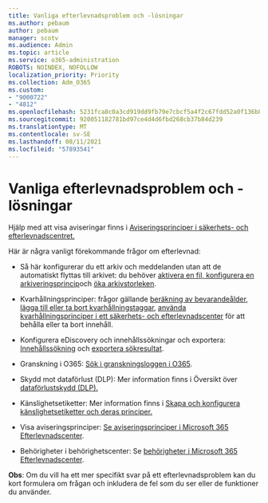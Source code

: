 ```yaml
---
title: Vanliga efterlevnadsproblem och -lösningar
ms.author: pebaum
author: pebaum
manager: scotv
ms.audience: Admin
ms.topic: article
ms.service: o365-administration
ROBOTS: NOINDEX, NOFOLLOW
localization_priority: Priority
ms.collection: Adm_O365
ms.custom:
- "9000722"
- "4812"
ms.openlocfilehash: 5231fca8c0a3cd919dd9fb79e7cbcf5a4f2c67fdd52a0f136b87e9331a3d6c44
ms.sourcegitcommit: 920051182781bd97ce4d4d6fbd268cb37b84d239
ms.translationtype: MT
ms.contentlocale: sv-SE
ms.lasthandoff: 08/11/2021
ms.locfileid: "57893541"
---
```

# <a name="compliance-common-issues-and-resolutions"></a>Vanliga efterlevnadsproblem och -lösningar

Hjälp med att visa aviseringar finns i [Aviseringsprinciper i säkerhets- och efterlevnadscentret.](https://docs.microsoft.com/microsoft-365/compliance/alert-policies)

Här är några vanligt förekommande frågor om efterlevnad:

- Så här konfigurerar du ett arkiv och meddelanden utan att de automatiskt flyttas till arkivet: du behöver [aktivera en fil, konfigurera en arkiveringsprincip](https://docs.microsoft.com/microsoft-365/compliance/set-up-an-archive-and-deletion-policy-for-mailboxes)och [öka arkivstorleken](https://docs.microsoft.com/microsoft-365/compliance/enable-unlimited-archiving).

- Kvarhållningsprinciper: frågor gällande [beräkning av bevarandeålder](https://docs.microsoft.com/exchange/security-and-compliance/messaging-records-management/retention-age), [lägga till eller ta bort kvarhållningstaggar](https://docs.microsoft.com/exchange/security-and-compliance/messaging-records-management/add-or-remove-retention-tags), [använda kvarhållningsprinciper i ett säkerhets- och efterlevnadscenter](https://docs.microsoft.com/exchange/security-and-compliance/messaging-records-management/create-a-retention-policy) för att behålla eller ta bort innehåll.

- Konfigurera eDiscovery och innehållssökningar och exportera: [Innehållssökning](https://docs.microsoft.com/microsoft-365/compliance/content-search) och [exportera sökresultat](https://docs.microsoft.com/microsoft-365/compliance/export-search-results).

- Granskning i O365: [Sök i granskningsloggen i O365](https://docs.microsoft.com/microsoft-365/compliance/search-the-audit-log-in-security-and-compliance).

- Skydd mot dataförlust (DLP): Mer information finns i Översikt över [dataförlustskydd (DLP).](https://docs.microsoft.com/microsoft-365/compliance/data-loss-prevention-policies)
 
- Känslighetsetiketter: Mer information finns i [Skapa och konfigurera känslighetsetiketter och deras principer.](https://docs.microsoft.com/microsoft-365/compliance/create-sensitivity-labels)

- Visa aviseringsprinciper: [Se aviseringsprinciper i Microsoft 365 Efterlevnadscenter](https://docs.microsoft.com/microsoft-365/compliance/alert-policies).

- Behörigheter i behörighetscenter: Se [behörigheter i Microsoft 365 Efterlevnadscenter](https://docs.microsoft.com/microsoft-365/compliance/microsoft-365-compliance-center-permissions).

**Obs**: Om du vill ha ett mer specifikt svar på ett efterlevnadsproblem kan du kort formulera om frågan och inkludera de fel som du ser eller de funktioner du använder.
